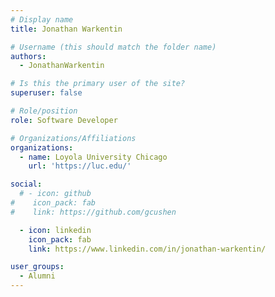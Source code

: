 ```yaml
---
# Display name
title: Jonathan Warkentin

# Username (this should match the folder name)
authors:
  - JonathanWarkentin

# Is this the primary user of the site?
superuser: false

# Role/position
role: Software Developer

# Organizations/Affiliations
organizations:
  - name: Loyola University Chicago
    url: 'https://luc.edu/'

social:
  # - icon: github
#    icon_pack: fab
#    link: https://github.com/gcushen

  - icon: linkedin
    icon_pack: fab
    link: https://www.linkedin.com/in/jonathan-warkentin/

user_groups:
  - Alumni
---
```

